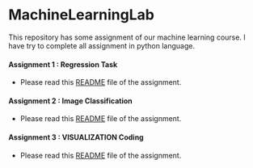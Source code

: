 # MachineLearningLab
 This repository has some assignment of our machine learning course. I have try to complete all assignment in python language.

#### Assignment 1 : Regression Task
- Please read this [README](1_Regression_Task/README.md) file of the assignment.


#### Assignment 2 : Image Classification
- Please read this [README](2_Image_Classification/README.md) file of the assignment.


#### Assignment 3 : VISUALIZATION Coding
- Please read this [README](3_VIS_coding/README.md) file of the assignment.
